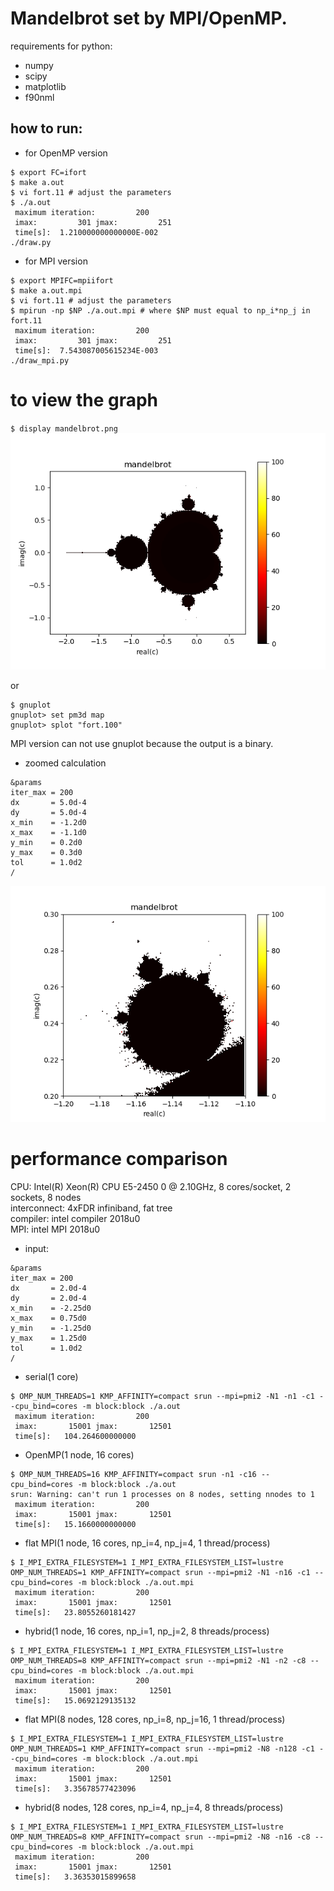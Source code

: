 Mandelbrot set by MPI/OpenMP.
====
requirements for python:
  - numpy
  - scipy
  - matplotlib
  - f90nml
  
how to run:
---
* for OpenMP version
~~~
$ export FC=ifort
$ make a.out
$ vi fort.11 # adjust the parameters
$ ./a.out
 maximum iteration:         200
 imax:         301 jmax:         251
 time[s]:  1.210000000000000E-002
./draw.py
~~~
* for MPI version
~~~
$ export MPIFC=mpiifort
$ make a.out.mpi
$ vi fort.11 # adjust the parameters
$ mpirun -np $NP ./a.out.mpi # where $NP must equal to np_i*np_j in fort.11
 maximum iteration:         200
 imax:         301 jmax:         251
 time[s]:  7.543087005615234E-003
./draw_mpi.py
~~~

to view the graph
====
`$ display mandelbrot.png`  
![Alt text](./mandelbrot.png?raw=true "Mandelbrot set")
  
or  
  
~~~
$ gnuplot
gnuplot> set pm3d map
gnuplot> splot "fort.100"
~~~
MPI version can not use gnuplot because the output is a binary.

* zoomed calculation
~~~
&params
iter_max = 200
dx       = 5.0d-4
dy       = 5.0d-4
x_min    = -1.2d0
x_max    = -1.1d0
y_min    = 0.2d0
y_max    = 0.3d0
tol      = 1.0d2
/
~~~
![Alt text](./mandelbrot2.png?raw=true "Mandelbrot set")

performance comparison
====
CPU: Intel(R) Xeon(R) CPU E5-2450 0 @ 2.10GHz, 8 cores/socket, 2 sockets, 8 nodes  
interconnect: 4xFDR infiniband, fat tree  
compiler: intel compiler 2018u0  
MPI: intel MPI 2018u0
* input:
~~~
&params
iter_max = 200
dx       = 2.0d-4
dy       = 2.0d-4
x_min    = -2.25d0
x_max    = 0.75d0
y_min    = -1.25d0
y_max    = 1.25d0
tol      = 1.0d2
/
~~~
* serial(1 core)
~~~
$ OMP_NUM_THREADS=1 KMP_AFFINITY=compact srun --mpi=pmi2 -N1 -n1 -c1 --cpu_bind=cores -m block:block ./a.out
 maximum iteration:         200
 imax:       15001 jmax:       12501
 time[s]:   104.264600000000
~~~
* OpenMP(1 node, 16 cores)
~~~
$ OMP_NUM_THREADS=16 KMP_AFFINITY=compact srun -n1 -c16 --cpu_bind=cores -m block:block ./a.out
srun: Warning: can't run 1 processes on 8 nodes, setting nnodes to 1
 maximum iteration:         200
 imax:       15001 jmax:       12501
 time[s]:   15.1660000000000
~~~
* flat MPI(1 node, 16 cores, np_i=4, np_j=4, 1 thread/process)
~~~
$ I_MPI_EXTRA_FILESYSTEM=1 I_MPI_EXTRA_FILESYSTEM_LIST=lustre OMP_NUM_THREADS=1 KMP_AFFINITY=compact srun --mpi=pmi2 -N1 -n16 -c1 --cpu_bind=cores -m block:block ./a.out.mpi
 maximum iteration:         200
 imax:       15001 jmax:       12501
 time[s]:   23.8055260181427
~~~
* hybrid(1 node, 16 cores, np_i=1, np_j=2, 8 threads/process)
~~~
$ I_MPI_EXTRA_FILESYSTEM=1 I_MPI_EXTRA_FILESYSTEM_LIST=lustre OMP_NUM_THREADS=8 KMP_AFFINITY=compact srun --mpi=pmi2 -N1 -n2 -c8 --cpu_bind=cores -m block:block ./a.out.mpi
 maximum iteration:         200
 imax:       15001 jmax:       12501
 time[s]:   15.0692129135132
~~~
* flat MPI(8 nodes, 128 cores, np_i=8, np_j=16, 1 thread/process)
~~~
$ I_MPI_EXTRA_FILESYSTEM=1 I_MPI_EXTRA_FILESYSTEM_LIST=lustre OMP_NUM_THREADS=1 KMP_AFFINITY=compact srun --mpi=pmi2 -N8 -n128 -c1 --cpu_bind=cores -m block:block ./a.out.mpi
 maximum iteration:         200
 imax:       15001 jmax:       12501
 time[s]:   3.35678577423096
~~~
* hybrid(8 nodes, 128 cores, np_i=4, np_j=4, 8 threads/process)
~~~
$ I_MPI_EXTRA_FILESYSTEM=1 I_MPI_EXTRA_FILESYSTEM_LIST=lustre OMP_NUM_THREADS=8 KMP_AFFINITY=compact srun --mpi=pmi2 -N8 -n16 -c8 --cpu_bind=cores -m block:block ./a.out.mpi
 maximum iteration:         200
 imax:       15001 jmax:       12501
 time[s]:   3.36353015899658
~~~
